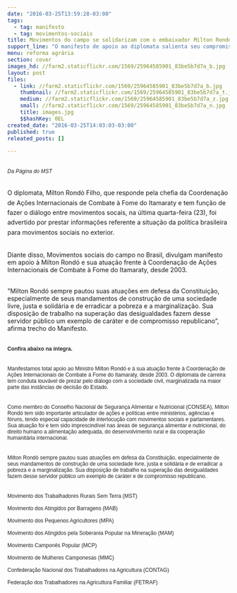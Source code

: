 ```yaml
---
date: "2016-03-25T13:59:28-03:00"
tags:
  - tag: manifesto
  - tag: movimentos-sociais
title: Movimentos do campo se solidarizam com o embaixador Milton Rondó
support_line: "O manifesto de apoio ao diplomata salienta seu compromisso com a construção de uma sociedade livre, justa e solidária"
menu: reforma agrária
section: cover
images_hd: //farm2.staticflickr.com/1569/25964585901_83be5b7d7a_b.jpg
layout: post
files:
  - link: //farm2.staticflickr.com/1569/25964585901_83be5b7d7a_b.jpg
    thumbnail: //farm2.staticflickr.com/1569/25964585901_83be5b7d7a_t.jpg
    medium: //farm2.staticflickr.com/1569/25964585901_83be5b7d7a_z.jpg
    small: //farm2.staticflickr.com/1569/25964585901_83be5b7d7a_n.jpg
    title: images.jpg
    $$hashKey: 0EL
created_date: "2016-03-25T14:03:03-03:00"
published: true
releated_posts: []

---
```

<p style="margin-bottom: 0cm; orphans: 1;"><br />
<em><font color="#222222"><font face="arial, sans-serif"><font style="font-size: 9pt">Da P&aacute;gina do MST</font></font></font></em></p>

<p style="margin-bottom: 0cm; orphans: 1;"><br />
<span style="line-height: 1.6;">O diplomata, Milton Rond&oacute; Filho, que responde pela chefia da Coordena&ccedil;&atilde;o de A&ccedil;&otilde;es Internacionais de Combate &agrave; Fome do Itamaraty e tem fun&ccedil;&atilde;o de fazer o di&aacute;logo entre movimentos socais, na &uacute;ltima quarta-feira (23), foi advertido por prestar informa&ccedil;&otilde;es referente a situa&ccedil;&atilde;o da pol&iacute;tica brasileira para movimentos sociais no exterior.</span></p>

<p><br />
Diante disso, Movimentos sociais do campo no Brasil, divulgam manifesto em apoio &agrave; Milton Rond&oacute; e sua atua&ccedil;&atilde;o frente &agrave; Coordena&ccedil;&atilde;o de A&ccedil;&otilde;es Internacionais de Combate &agrave; Fome do Itamaraty, desde 2003.</p>

<p><br />
&quot;Milton Rond&oacute; sempre pautou suas atua&ccedil;&otilde;es em defesa da Constitui&ccedil;&atilde;o, especialmente de seus mandamentos de constru&ccedil;&atilde;o de uma sociedade livre, justa e solid&aacute;ria e de erradicar a pobreza e a marginaliza&ccedil;&atilde;o. Sua disposi&ccedil;&atilde;o de trabalho na supera&ccedil;&atilde;o das desigualdades fazem desse servidor p&uacute;blico um exemplo de car&aacute;ter e de compromisso republicano&rdquo;, afirma trecho do Manifesto.</p>

<p style="margin-bottom: 0cm; orphans: 1;"><br />
<strong><font color="#222222"><font face="arial, sans-serif"><font style="font-size: 9pt">Confira abaixo na &iacute;ntegra.</font></font></font></strong></p>

<p style="margin-bottom: 0cm; orphans: 1;"><br />
<font color="#222222"><font face="arial, sans-serif"><font style="font-size: 9pt">Manifestamos total apoio ao Ministro Milton Rond&oacute; e &agrave; sua atua&ccedil;&atilde;o frente &agrave; Coordena&ccedil;&atilde;o de A&ccedil;&otilde;es Internacionais de Combate &agrave; Fome do Itamaraty, desde 2003. O diplomata de carreira tem conduta louv&aacute;vel de prezar pelo di&aacute;logo com a sociedade civil, marginalizada na maior parte das inst&acirc;ncias de decis&atilde;o do Estado.</font></font></font></p>

<p style="margin-bottom: 0cm; orphans: 1;"><br />
<font color="#222222"><font face="arial, sans-serif"><font style="font-size: 9pt">Como membro do Conselho Nacional de Seguran&ccedil;a Alimentar e Nutricional (CONSEA), Milton Rond&oacute; tem sido importante articulador de a&ccedil;&otilde;es e pol&iacute;ticas entre minist&eacute;rios, ag&ecirc;ncias e f&oacute;runs, tendo especial capacidade de interlocu&ccedil;&atilde;o com movimentos sociais e parlamentares. Sua atua&ccedil;&atilde;o foi e tem sido imprescind&iacute;vel nas &aacute;reas de seguran&ccedil;a alimentar e nutricional, do direito humano a alimenta&ccedil;&atilde;o adequada, do desenvolvimento rural e da coopera&ccedil;&atilde;o humanit&aacute;ria internacional.</font></font></font></p>

<p style="margin-bottom: 0cm; orphans: 1;"><br />
<font color="#222222"><font face="arial, sans-serif"><font style="font-size: 9pt">Milton Rond&oacute; sempre pautou suas atua&ccedil;&otilde;es em defesa da Constitui&ccedil;&atilde;o, especialmente de seus mandamentos de constru&ccedil;&atilde;o de uma sociedade livre, justa e solid&aacute;ria e de erradicar a pobreza e a marginaliza&ccedil;&atilde;o. Sua disposi&ccedil;&atilde;o de trabalho na supera&ccedil;&atilde;o das desigualdades fazem desse servidor p&uacute;blico um exemplo de car&aacute;ter e de compromisso republicano.</font></font></font></p>

<p style="margin-bottom: 0cm; orphans: 1;"><br />
<font color="#222222"><font face="arial, sans-serif"><font style="font-size: 9pt">Movimento dos Trabalhadores Rurais Sem Terra (MST) </font></font></font></p>

<p style="margin-bottom: 0cm; orphans: 1;"><font color="#222222"><font face="arial, sans-serif"><font style="font-size: 9pt">Movimento dos Atingidos por Barragens (MAB)</font></font></font></p>

<p style="margin-bottom: 0cm; orphans: 1;"><font color="#222222"><font face="arial, sans-serif"><font style="font-size: 9pt">Movimento dos Pequenos Agricultores (MPA)</font></font></font></p>

<p style="margin-bottom: 0cm; orphans: 1;"><font color="#222222"><font face="arial, sans-serif"><font style="font-size: 9pt">Movimento dos Atingidos pela Soberania Popular na Minera&ccedil;&atilde;o (MAM) </font></font></font></p>

<p style="margin-bottom: 0cm; orphans: 1;"><font color="#222222"><font face="arial, sans-serif"><font style="font-size: 9pt">Movimento Campon&ecirc;s Popular (MCP)</font></font></font></p>

<p style="margin-bottom: 0cm; orphans: 1;"><font color="#222222"><font face="arial, sans-serif"><font style="font-size: 9pt">Movimento de Mulheres Camponesas (MMC)</font></font></font></p>

<p style="margin-bottom: 0cm; orphans: 1;"><font color="#222222"><font face="arial, sans-serif"><font style="font-size: 9pt">Confedera&ccedil;&atilde;o Nacional dos Trabalhadores na Agricultura (CONTAG)</font></font></font></p>

<p style="margin-bottom: 0cm; orphans: 1;"><font color="#222222"><font face="arial, sans-serif"><font style="font-size: 9pt">Federa&ccedil;&atilde;o dos Trabalhadores na Agricultura Familiar (FETRAF)</font></font></font></p>

<p style="margin-bottom: 0cm; line-height: 100%">&nbsp;</p>
